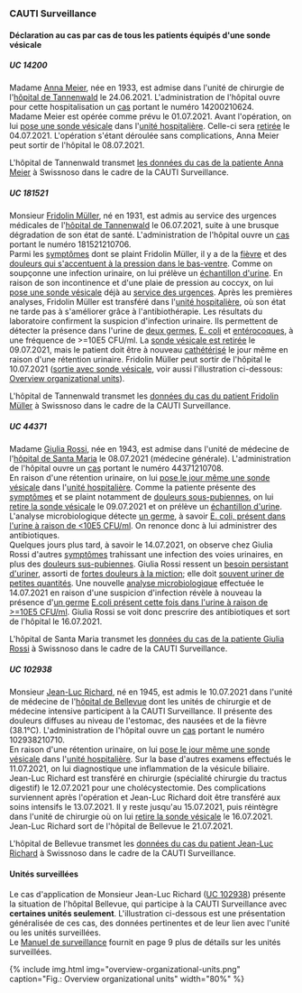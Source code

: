 ### CAUTI Surveillance

#### Déclaration au cas par cas de tous les patients équipés d'une sonde vésicale

##### UC 14200
Madame [Anna Meier](Patient-AnnaMeier.html), née en 1933, est admise dans l'unité de chirurgie de l'[hôpital de Tannenwald](Organization-SpitalTannenwald.html) le 24.06.2021. L'administration de l'hôpital ouvre pour cette hospitalisation un [cas](Encounter-Encounter-14200210624.html) portant le numéro 14200210624.   
Madame Meier est opérée comme prévu le 01.07.2021. Avant l'opération, on lui [pose une sonde vésicale](Procedure-InsertCatheter-20210701-14200210624.html) dans l'[unité hospitalière](Location-BettenstationTannenwald.html). Celle-ci sera [retirée](Procedure-RemoveCatheter-20210704-14200210624.html) le 04.07.2021. L'opération s'étant déroulée sans complications, Anna Meier peut sortir de l'hôpital le 08.07.2021.

L'hôpital de Tannenwald transmet [les données du cas de la patiente Anna Meier](Bundle-MessageUC14200.html) à Swissnoso dans le cadre de la CAUTI Surveillance.

##### UC 181521
Monsieur [Fridolin Müller](Patient-FridolinMueller.html), né en 1931, est admis au service des urgences médicales de l'[hôpital de Tannenwald](Organization-SpitalTannenwald.html) le 06.07.2021, suite à une brusque dégradation de son état de santé. L'administration de l'hôpital ouvre un [cas](Encounter-Encounter-181521210706.html) portant le numéro 181521210706.   
Parmi les [symptômes](Observation-Symptoms-20210706-181521210706.html) dont se plaint Fridolin Müller, il y a de la [fièvre](Observation-Fever-20210706-181521210706.html) et des [douleurs qui s'accentuent à la pression dans le bas-ventre](Observation-SuprapubicTenderness-20210706-181521210706.html). Comme on soupçonne une infection urinaire, on lui prélève un [échantillon d'urine](Procedure-Microbiology-20210706-181521210706.html). En raison de son incontinence et d'une plaie de pression au coccyx, on lui [pose une sonde vésicale](Procedure-InsertCatheter1-20210706-181521210706.html) déjà au [service des urgences](Location-NotfallstationTannenwald.html). Après les premières analyses, Fridolin Müller est transféré dans l'[unité hospitalière](Location-BettenstationTannenwald.html), où son état ne tarde pas à s'améliorer grâce à l'antibiothérapie. Les résultats du laboratoire confirment la suspicion d'infection urinaire. Ils permettent de détecter la présence dans l'urine de [deux germes](Observation-NumberOfDifferentGerms-20210706-181521210706.html), [E. coli](Observation-Germ1-20210706-181521210706.html) et [entérocoques](Observation-Germ2-20210706-181521210706.html), à une fréquence de >=10E5 CFU/ml. La [sonde vésicale est retirée](Procedure-RemoveCatheter1-20210709-181521210706.html) le 09.07.2021, mais le patient doit être à nouveau [cathétérisé](Procedure-InsertCatheter2-20210709-181521210706.html) le jour même en raison d'une rétention urinaire. Fridolin Müller peut sortir de l'hôpital le 10.07.2021 ([sortie avec sonde vésicale](Procedure-RemoveCatheter2-20210710-181521210706.html), voir aussi l'illustration ci-dessous: [Overview organizational units](usecases-fr.html#unités-surveillées)).

L'hôpital de Tannenwald transmet les [données du cas du patient Fridolin Müller](Bundle-MessageUC181521.html) à Swissnoso dans le cadre de la CAUTI Surveillance.

##### UC 44371
Madame [Giulia Rossi](Patient-GiuliaRossi.html), née en 1943, est admise dans l'unité de médecine de l'[hôpital de Santa Maria](Organization-OspedaleSantaMaria.html) le 08.07.2021 (médecine générale). L'administration de l'hôpital ouvre un [cas](Encounter-Encounter-44371210708.html) portant le numéro 44371210708.   
En raison d'une rétention urinaire, on lui [pose le jour même une sonde vésicale](Procedure-InsertCatheter-20210708-44371210708.html) dans l'[unité hospitalière](Location-DegenzaSantaMaria.html). Comme la patiente présente des [symptômes](Observation-Symptoms1-20210709-44371210708.html) et se plaint notamment de [douleurs sous-pubiennes](Observation-SuprapubicTenderness1-20210709-44371210708.html), on lui [retire la sonde vésicale](Procedure-RemoveCatheter-20210709-44371210708.html) le 09.07.2021 et on prélève un [échantillon d'urine](Procedure-Microbiology1-20210709-44371210708.html). L'analyse microbiologique détecte [un germe](Observation-NumberOfDifferentGerms-20210709-44371210708.html), à savoir [E. coli, présent dans l'urine à raison de <10E5 CFU/ml](Observation-Germ1-20210709-44371210708.html). On renonce donc à lui administrer des antibiotiques.   
Quelques jours plus tard, à savoir le 14.07.2021, on observe chez Giulia Rossi d'autres [symptômes](Observation-Symptoms2-20210714-44371210708.html) trahissant une infection des voies urinaires, en plus des [douleurs sus-pubiennes](Observation-SuprapubicTenderness2-20210714-44371210708.html). Giulia Rossi ressent un [besoin persistant d'uriner](Observation-UrinaryUrgency2-20210714-44371210708.html), assorti de [fortes douleurs à la miction](Observation-Dysuria2-20210714-44371210708.html); elle doit [souvent uriner de petites quantités](Observation-UrinaryFrequency2-20210714-44371210708.html). Une nouvelle [analyse microbiologique](Procedure-Microbiology2-20210714-44371210708.html) effectuée le 14.07.2021 en raison d'une suspicion d'infection révèle à nouveau la présence d'[un germe](Observation-NumberOfDifferentGerms-20210714-44371210708.html) [E.coli présent cette fois dans l'urine à raison de >=10E5 CFU/ml](Observation-Germ1-20210714-44371210708.html). Giulia Rossi se voit donc prescrire des antibiotiques et sort de l'hôpital le 16.07.2021.

L'hôpital de Santa Maria transmet les [données du cas de la patiente Giulia Rossi](Bundle-MessageUC44371.html) à Swissnoso dans le cadre de la CAUTI Surveillance.

##### UC 102938
Monsieur [Jean-Luc Richard](Patient-JeanLucRichard.html), né en 1945, est admis le 10.07.2021 dans l'unité de médecine de l'[hôpital de Bellevue](Organization-HopitalBellevue.html) dont les unités de chirurgie et de médecine intensive participent à la CAUTI Surveillance. Il présente des douleurs diffuses au niveau de l'estomac, des nausées et de la fièvre (38.1°C). L'administration de l'hôpital ouvre un [cas](Encounter-Encounter-102938210710.html) portant le numéro 102938210710.   
En raison d'une rétention urinaire, on lui [pose le jour même une sonde vésicale](Procedure-InsertCatheter-20210712-102938210710.html) dans l'[unité hospitalière](Location-UniteHospitaliereBellevue.html). Sur la base d'autres examens effectués le 11.07.2021, on lui diagnostique une inflammation de la vésicule biliaire. Jean-Luc Richard est transféré en chirurgie (spécialité chirurgie du tractus digestif) le 12.07.2021 pour une cholécystectomie. Des complications surviennent après l'opération et Jean-Luc Richard doit être transféré aux soins intensifs le 13.07.2021. Il y reste jusqu'au 15.07.2021, puis réintègre dans l'unité de chirurgie où on lui [retire la sonde vésicale](Procedure-RemoveCatheter-20210716-102938210710.html) le 16.07.2021. Jean-Luc Richard sort de l'hôpital de Bellevue le 21.07.2021.

L'hôpital de Bellevue transmet les [données du cas du patient Jean-Luc Richard](Bundle-MessageUC102938.html) à Swissnoso dans le cadre de la CAUTI Surveillance.


#### Unités surveillées
Le cas d'application de Monsieur Jean-Luc Richard ([UC 102938](usecases-fr.html#uc-102938)) présente la situation de l'hôpital Bellevue, qui participe à la CAUTI Surveillance avec **certaines unités seulement**. L'illustration ci-dessous est une présentation généralisée de ces cas, des données pertinentes et de leur lien avec l'unité ou les unités surveillées.   
Le [Manuel de surveillance](https://www.swissnoso.ch/fr/modules/cauti-surveillance/materiel/manuel-e-formulaire) fournit en page 9 plus de détails sur les unités surveillées.

{% include img.html img="overview-organizational-units.png" caption="Fig.: Overview organizational units" width="80%" %}
